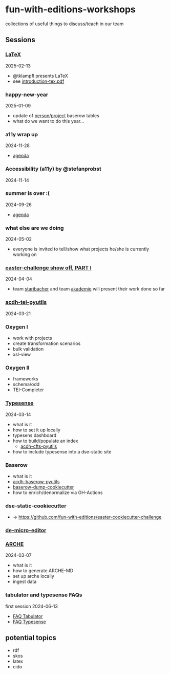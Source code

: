# fun-with-editions-workshops
collections of useful things to discuss/teach in our team

## Sessions

### [LaTeX](latex/README.md)
2025-02-13
* @tklampfl presents LaTeX
* see [introduction-tex.pdf](latex/introduction-tex.pdf)

### happy-new-year
2025-01-09
* update of [person](https://baserow.acdh-dev.oeaw.ac.at/database/484/table/2723/10401)/[project](https://baserow.acdh-dev.oeaw.ac.at/database/484/table/2724/10402) baserow tables
* what do we want to do this year... 

### a11y wrap up
2024-11-28
* [agenda](a11y/README.md)

### Accessibility (a11y) by @stefanprobst
2024-11-14

### summer is over :(
2024-09-26
* [agenda](html/readme.md)

### what else are we doing
2024-05-02
* everyone is invited to tell/show what projects he/she is currently working on

### [easter-challenge show off, PART I](https://github.com/fun-with-editions/easter-cookiecutter-challenge/blob/main/README.md)
2024-04-04
* team [staribacher](https://fun-with-editions.github.io/staribacher-static/) and team [akademie](https://fun-with-editions.github.io/akademie-static/) will present their work done so far

### [acdh-tei-pyutils](acdh-tei-pyutils/README.md)
2024-03-21

### Oxygen I
* work with projects
* create transformation scenarios
* bulk validation
* xsl-view

### Oxygen II
* frameworks
* schema/odd
* TEI-Completer

### [Typesense](typesense/typesense.md)
2024-03-14
* what is it
* how to set it up locally
* typesens dashboard
* how to build/populate an index
    * [acdh-cfts-pyutils](https://github.com/acdh-oeaw/acdh-cfts-pyutils/tree/master)
* how to include typesense into a dse-static site

### Baserow
* what is it
* [acdh-baserow-pyutils](https://github.com/acdh-oeaw/acdh-baserow-pyutils)
* [baserow-dump-cookiecutter](https://github.com/acdh-oeaw/baserow-dump-cookiecutter)
* how to enrich/denormalize via GH-Actions

### dse-static-cookiecutter
* -> https://github.com/fun-with-editions/easter-cookiecutter-challenge

### [de-micro-editor](https://github.com/acdh-oeaw/de-micro-editor)
  
### [ARCHE](arche-localhost.md)
2024-03-07
* what is it
* how to generate ARCHE-MD
* set up arche locally
* ingest data

### tabulator and typesense FAQs
first session 2024-06-13
* [FAQ Tabulator](./FAQs/tabulator.md)
* [FAQ Typesense](./FAQs/typesense.md)


## potential topics

* rdf
* skos
* latex
* cido
